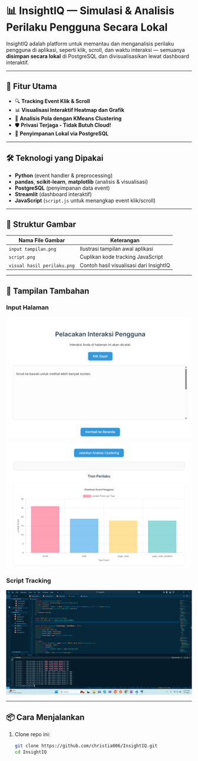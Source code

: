 # 📊 InsightIQ — Simulasi & Analisis Perilaku Pengguna Secara Lokal

InsightIQ adalah platform untuk memantau dan menganalisis perilaku pengguna di aplikasi, seperti klik, scroll, dan waktu interaksi — semuanya **disimpan secara lokal** di PostgreSQL dan divisualisasikan lewat dashboard interaktif.

---

## 🚀 Fitur Utama

- 🔍 **Tracking Event Klik & Scroll**  
- 📊 **Visualisasi Interaktif Heatmap dan Grafik**  
- 🧠 **Analisis Pola dengan KMeans Clustering**  
- 🛡️ **Privasi Terjaga - Tidak Butuh Cloud!**  
- 📁 **Penyimpanan Lokal via PostgreSQL**

---

## 🛠 Teknologi yang Dipakai

- **Python** (event handler & preprocessing)
- **pandas**, **scikit-learn**, **matplotlib** (analisis & visualisasi)
- **PostgreSQL** (penyimpanan data event)
- **Streamlit** (dashboard interaktif)
- **JavaScript** (`script.js` untuk menangkap event klik/scroll)

---

## 📂 Struktur Gambar

| Nama File Gambar                | Keterangan                                  |
|-------------------------------|---------------------------------------------|
| `input tampilan.png`          | Ilustrasi tampilan awal aplikasi            |
| `script.png`                  | Cuplikan kode tracking JavaScript           |
| `visual hasil perilaku.png`   | Contoh hasil visualisasi dari InsightIQ     |

---

## 📸 Tampilan Tambahan

### Input Halaman
![Input Halaman](images/input%20tampilan.png)

![Tampilan Dashboard](images/visual%20hasil%20perilaku.png)

### Script Tracking
![Script Tracking](images/script.png)

---

## 📦 Cara Menjalankan

1. Clone repo ini:
   ```bash
   git clone https://github.com/christia006/InsightIQ.git
   cd InsightIQ
